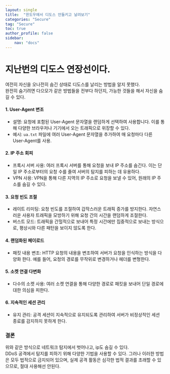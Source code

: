 ```yaml
---
layout: single
title:  "윈도우에서 디도스 안들키고 날려보기"
categories: "Secure"
tag: "Secure"
toc: true
author_profile: false
sidebar:
    nav: "docs"
---
```


# 지난번의 디도스 연장선이다. 
여전히 자신을 오나전히 숨긴 상태로 디도스를 날리는 방법을 알지 못했다.  
완전히 숨기려면 다으모가 같은 방법들을 전부다 하던지, 가능한 것들을 해서 자신을 숨길 수 있다.  

#### 1. User-Agent 변조
- 설명: 요청에 포함된 User-Agent 문자열을 랜덤하게 선택하여 사용합니다. 이를 통해 다양한 브라우저나 기기에서 오는 트래픽으로 위장할 수 있다.
- 예시: `ua.txt` 파일에 여러 User-Agent 문자열을 추가하여 매 요청마다 다른 User-Agent를 사용.

#### 2. IP 주소 회피
- 프록시 서버 사용: 여러 프록시 서버를 통해 요청을 보내 IP 주소를 숨긴다. 이는 단일 IP 주소로부터의 요청 수를 줄여 서버의 탐지를 피하는 데 유용하다.
- VPN 사용: VPN을 통해 다른 지역의 IP 주소로 요청을 보낼 수 있어, 원래의 IP 주소를 숨길 수 있다.

#### 3. 요청 빈도 조절
- 레이트 리미팅: 요청 빈도를 조절하여 갑작스러운 트래픽 증가를 방지한다. 자연스러운 사용자 트래픽을 모방하기 위해 요청 간의 시간을 랜덤하게 조절한다.
- 버스트 모드: 트래픽을 간헐적으로 보내어 특정 시간에만 집중적으로 보내는 방식으로, 평상시와 다른 패턴을 보이지 않도록 한다.

#### 4. 랜덤화된 페이로드
- 패킷 내용 변조: HTTP 요청의 내용을 변조하여 서버가 요청을 인식하는 방식을 다양화 한다. 예를 들어, 요청의 경로를 무작위로 변경하거나 헤더를 변형한다.
  
#### 5. 소켓 연결 다변화
- 다수의 소켓 사용: 여러 소켓 연결을 통해 다양한 경로로 패킷을 보내어 단일 경로에 대한 의심을 피한다.

#### 6. 지속적인 세션 관리
- 유지 관리: 공격 세션이 지속적으로 유지되도록 관리하여 서버가 비정상적인 세션 종료를 감지하지 못하게 한다.

### 결론
위와 같은 방식으로 네트워크 탐지에서 벗어나고, ip도 숨길 수 있다.  
DDoS 공격에서 탐지를 피하기 위해 다양한 기법을 사용할 수 있다. 그러나 이러한 방법은 모두 법적으로 금지되어 있으며, 실제 공격 활동은 심각한 법적 결과를 초래할 수 있으므로, 절대 사용해선 안된다.  
